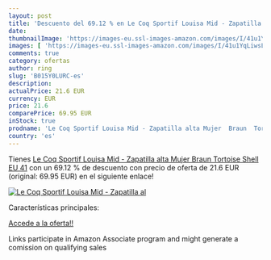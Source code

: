 ```yaml
---
layout: post
title: 'Descuento del 69.12 % en Le Coq Sportif Louisa Mid - Zapatilla al'
date: 
thumbnailImage: 'https://images-eu.ssl-images-amazon.com/images/I/41u1YqLiwsL._SL200_.jpg'
images: [ 'https://images-eu.ssl-images-amazon.com/images/I/41u1YqLiwsL._SL200_.jpg' ]
comments: true
category: ofertas
author: ring
slug: 'B015Y0LURC-es'
description:
actualPrice: 21.6 EUR
currency: EUR
price: 21.6
comparePrice: 69.95 EUR
inStock: true
prodname: 'Le Coq Sportif Louisa Mid - Zapatilla alta Mujer  Braun  Tortoise Shell   EU 41'
country: 'es'
---
```


Tienes [Le Coq Sportif Louisa Mid - Zapatilla alta Mujer  Braun  Tortoise Shell   EU 41](https://www.amazon.es/dp/B015Y0LURC/?tag=tolees-21) con un 69.12 % de descuento con precio de oferta de 21.6 EUR (original: 69.95 EUR) en el siguiente enlace!

[![Le Coq Sportif Louisa Mid - Zapatilla al](https://images-eu.ssl-images-amazon.com/images/I/41u1YqLiwsL._SL200_.jpg)](https://www.amazon.es/dp/B015Y0LURC/?tag=tolees-21)

Características principales:


[Accede a la oferta!!](https://www.amazon.es/dp/B015Y0LURC/?tag=tolees-21)

Links participate in Amazon Associate program and might generate a comission on qualifying sales


